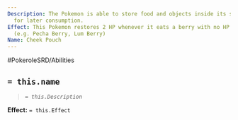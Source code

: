 ```yaml
---
Description: The Pokemon is able to store food and objects inside its stretchy cheeks
  for later consumption.
Effect: This Pokemon restores 2 HP whenever it eats a berry with no HP healing effect.
  (e.g. Pecha Berry, Lum Berry)
Name: Cheek Pouch
---
```


#PokeroleSRD/Abilities

## `= this.name`

> *`= this.Description`*

**Effect:** `= this.Effect`
